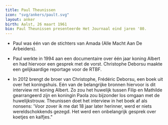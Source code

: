 ```yaml
---
title: Paul Theunissen
icon: "svg/ankers/pault.svg"
layout: anker
birth: Aalst, 26 maart 1961
bio: Paul Theunissen presenteerde Het Journaal eind jaren '80.
---
```


* Paul was één van de stichters van Amada (Alle Macht Aan De Arbeiders).

* Paul werkte in 1994 aan een documentaire over één jaar koning Albert en had hiervoor een gesprek met de vorst. Christophe Deborsu maakte een gelijkaardige reportage voor de RTBF.

* In 2012 brengt de broer van Christophe, Frédéric Deborsu, een boek uit over het koningshuis. Eén van de belangrijke bronnen hiervoor is dit interview mt koning Albert. Zo zou het huwelijk tussen Filip en Mathilde gearrangeerd zijn en koningin Paola zou bijzonder los omgaan met de huwelijkstrouw.
Theunissen doet het interview in het boek af als nonsens: 'Voor zover ik me dat 18 jaar later herinner, werd er niets wereldschokkends gezegd. Het werd een onbelangrijk gesprek over koetjes en kalfjes."
